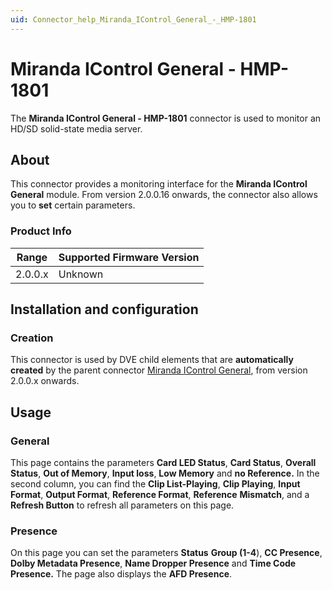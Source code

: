 ```yaml
---
uid: Connector_help_Miranda_IControl_General_-_HMP-1801
---
```


# Miranda IControl General - HMP-1801

The **Miranda IControl General - HMP-1801** connector is used to monitor an HD/SD solid-state media server.

## About

This connector provides a monitoring interface for the **Miranda IControl General** module. From version 2.0.0.16 onwards, the connector also allows you to **set** certain parameters.

### Product Info

| Range | Supported Firmware Version |
|------------------|-----------------------------|
| 2.0.0.x          | Unknown                     |

## Installation and configuration

### Creation

This connector is used by DVE child elements that are **automatically created** by the parent connector [Miranda IControl General](xref:Connector_help_Miranda_IControl_General), from version 2.0.0.x onwards.

## Usage

### General

This page contains the parameters **Card LED Status**, **Card Status**, **Overall Status**, **Out of Memory**, **Input loss**, **Low Memory** and **no Reference.** In the second column, you can find the **Clip List-Playing**, **Clip Playing**, **Input Format**, **Output Format**, **Reference Format**, **Reference** **Mismatch**, and a **Refresh Button** to refresh all parameters on this page.

### Presence

On this page you can set the parameters **Status** **Group (1-4**), **CC Presence**, **Dolby Metadata Presence**, **Name Dropper Presence** and **Time Code Presence.** The page also displays the **AFD Presence**.
